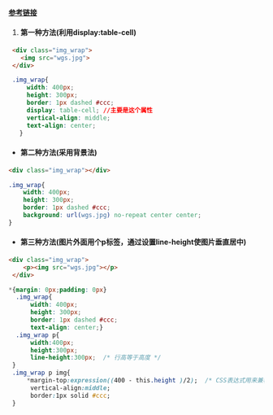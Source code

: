 #### [参考链接](https://blog.csdn.net/wang414300980/article/details/75089066)

1. #### 第一种方法\(利用display:table-cell\)

```html
 <div class="img_wrap">
　　<img src="wgs.jpg">
 </div>
```

```css
 .img_wrap{
     width: 400px;
     height: 300px;
     border: 1px dashed #ccc;
     display: table-cell; //主要是这个属性
     vertical-align: middle;
     text-align: center;
   }
```

* #### 第二种方法\(采用背景法\)

```html
<div class="img_wrap"></div>
```

```css
.img_wrap{
    width: 400px;
    height: 300px;
    border: 1px dashed #ccc;
    background: url(wgs.jpg) no-repeat center center;
}
```

* #### 第三种方法\(图片外面用个p标签，通过设置line-height使图片垂直居中\)

```html
<div class="img_wrap">
    <p><img src="wgs.jpg"></p>
 </div>
```

```css
*{margin: 0px;padding: 0px}
  .img_wrap{
      width: 400px;
      height: 300px;
      border: 1px dashed #ccc;
      text-align: center;}
  .img_wrap p{
      width:400px;
      height:300px;
      line-height:300px;  /* 行高等于高度 */
 }
 .img_wrap p img{
     *margin-top:expression((400 - this.height )/2);  /* CSS表达式用来兼容IE6/IE7 */
      vertical-align:middle;
      border:1px solid #ccc;
 }
```



